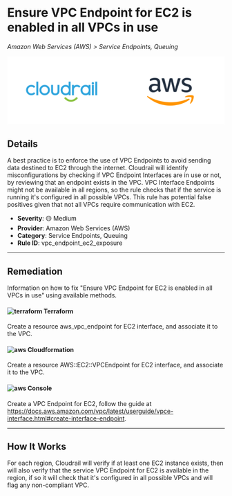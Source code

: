 # Ensure VPC Endpoint for EC2 is enabled in all VPCs in use

*Amazon Web Services (AWS) > Service Endpoints, Queuing*

![Cloudrail and Amazon Web Services (AWS) logos](../images/cloudrail_aws.png)

## Details
A best practice is to enforce the use of VPC Endpoints to avoid sending data destined to EC2 through the internet. Cloudrail will identify misconfigurations by checking if VPC Endpoint Interfaces are in use or not, by reviewing that an endpoint exists in the VPC. VPC Interface Endpoints might not be available in all regions, so the rule checks that if the service is running it's configured in all possible VPCs. This rule has potential false positives given that not all VPCs require communication with EC2.

- **Severity**: 🟡 Medium
- **Provider**: Amazon Web Services (AWS)
- **Category**: Service Endpoints, Queuing
- **Rule ID**: vpc_endpoint_ec2_exposure

---

## Remediation
Information on how to fix "Ensure VPC Endpoint for EC2 is enabled in all VPCs in use" using available methods.


####  <img src="../_media/emojis/terraform.png" alt="terraform" width="20"/>  Terraform
Create a resource aws_vpc_endpoint for EC2 interface, and associate it to the VPC.








#### <img src="../_media/emojis/aws.png" alt="aws" width="20"/> Cloudformation
Create a resource AWS::EC2::VPCEndpoint for EC2 interface, and associate it to the VPC.



####  <img src="../_media/emojis/aws.png" alt="aws" width="20"/> Console
Create a VPC Endpoint for EC2, follow the guide at <https://docs.aws.amazon.com/vpc/latest/userguide/vpce-interface.html#create-interface-endpoint>.




---

## How It Works
For each region, Cloudrail will verify if at least one EC2 instance exists, then will also verify that the service VPC Endpoint for EC2 is available in the region, if so it will check that it's configured in all possible VPCs and will flag any non-compliant VPC.